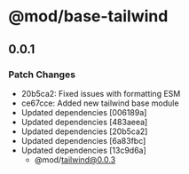 # @mod/base-tailwind

## 0.0.1

### Patch Changes

- 20b5ca2: Fixed issues with formatting ESM
- ce67cce: Added new tailwind base module
- Updated dependencies [006189a]
- Updated dependencies [483aeea]
- Updated dependencies [20b5ca2]
- Updated dependencies [6a83fbc]
- Updated dependencies [13c9d6a]
  - @mod/tailwind@0.0.3
